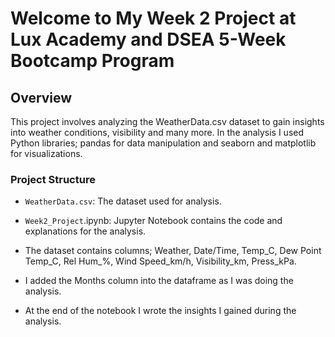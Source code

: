 # Welcome to My Week 2 Project at Lux Academy and DSEA 5-Week Bootcamp Program

## Overview
This project involves analyzing the WeatherData.csv dataset to gain insights into weather conditions, visibility and many more. In the analysis I used Python libraries; pandas for data manipulation and seaborn and matplotlib for visualizations.

### Project Structure
  - `WeatherData.csv`: The dataset used for analysis.
  - `Week2_Project`.ipynb: Jupyter Notebook contains the code and explanations for the analysis.


- The dataset contains columns; Weather, Date/Time,	Temp_C,	Dew Point Temp_C,	Rel Hum_%,	Wind Speed_km/h,	Visibility_km,	Press_kPa.
- I added the Months column into the dataframe as I was doing the analysis.
- At the end of the notebook I wrote the insights I gained during the analysis.
